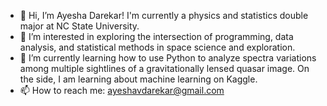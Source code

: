 - 👋 Hi, I’m Ayesha Darekar! I'm currently a physics and statistics double major at NC State University. 
- 👀 I’m interested in exploring the intersection of programming, data analysis, and statistical methods in space science and exploration. 
- 🌱 I’m currently learning how to use Python to analyze spectra variations among multiple sightlines of a gravitationally lensed quasar image. On the side, I am learning about machine learning on Kaggle.
- 📫 How to reach me: ayeshavdarekar@gmail.com

<!---
avdarekar/avdarekar is a ✨ special ✨ repository because its `README.md` (this file) appears on your GitHub profile.
You can click the Preview link to take a look at your changes.
--->
